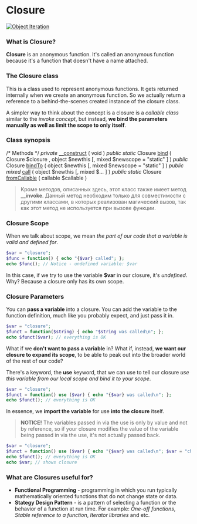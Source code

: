 # Closure
[![Object Iteration](http://php.net/images/logos/php-med-trans.png)](http://php.net/manual/en/class.closure.php)

### What is Closure?

**Closure** is an anonymous function. It's called an anonymous function because it's a function that doesn't have a name attached.

### The Closure class

This is a class used to represent anonymous functions. It gets returned internally when we create an anonymous function. So we actually return a reference to a behind-the-scenes created instance of the closure class.

A simpler way to think about the concept is a closure is a *callable class* similar to the *invoke concept*, but instead, **we bind the parameters manually as well as limit the scope to only itself**.

### Class synopsis

/* Methods */
*private* [__construct](http://php.net/manual/en/closure.construct.php) ( void )
*public static* Closure [bind](http://php.net/manual/en/closure.bind.php) ( Closure $closure , object $newthis [, mixed $newscope = "static" ] )
*public* Closure [bindTo](http://php.net/manual/en/closure.bindto.php) ( object $newthis [, mixed $newscope = "static" ] )
*public mixed* [call](http://php.net/manual/en/closure.call.php) ( object $newthis [, mixed $... ] )
*public static* Closure [fromCallable](http://php.net/manual/en/closure.fromcallable.php) ( callable $callable )

>Кроме методов, описанных здесь, этот класс также имеет метод **__invoke**. Данный метод необходим только для совместимости с другими классами, в которых реализован магический вызов, так как этот метод не используется при вызове функции.

### Closure Scope

When we talk about scope, we mean *the part of our code that a variable is valid and defined for*.

```php
$var = "closure";
$func = function() { echo "{$var} called"; };
echo $func(); // Notice - undefined variable: $var
```

In this case, if we try to use the variable **$var** in our closure, it's *undefined*. Why? Because a closure only has its own scope.

### Closure Parameters

You can **pass a variable** into a closure. You can add the variable to the function definition, much like you probably expect, and just pass it in.

```php
$var = "closure";
$funct = function($string) { echo "$string was called\n"; };
echo $funct($var); // everything is OK
```

What if we **don't want to pass a variable** in? What if, instead, **we want our closure to expand its scope**, to be able to peak out into the broader world of the rest of our code?

There's a keyword, the **use** keyword, that we can use to tell our closure *use this variable from our local scope and bind it to your scope*.

```php
$var = "closure";
$funct = function() use ($var) { echo "{$var} was called\n"; };
echo $funct(); // everything is OK
```

In essence, we **import the variable** for use **into the closure** itself.

>**NOTICE!** The variables passed in via the use is only by value and not by reference, so if your closure modifies the value of the variable being passed in via the use, it's not actually passed back.

```php
$var = "closure";
$funct = function() use ($var) { echo "{$var} was called\n"; $var = "changed closue"; };
echo $funct(); // everything is OK
echo $var; // shows closure
```

### What are Closures useful for?

- **Functional Programming** - programming in which you run typically mathematically oriented functions that do not change state or data.
- **Stategy Design Pattern** - is a pattern of selecting a function or the behavior of a function at run time. For example: *One-off functions*, *Stable reference to a function*, *Iterator libraries* and etc.